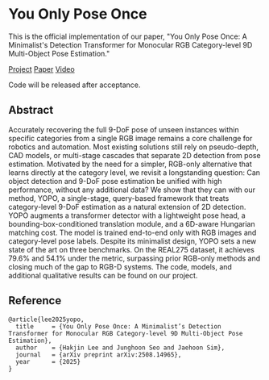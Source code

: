 # You Only Pose Once

This is the official implementation of our paper, "You Only Pose Once: A Minimalist's Detection Transformer for Monocular RGB Category-level 9D Multi-Object Pose Estimation."

[Project](https://mikigom.github.io/YOPO-project-page/) [Paper](https://arxiv.org/abs/2508.14965) [Video](https://youtu.be/8n0QMGGdnHE)

Code will be released after acceptance.

## Abstract
Accurately recovering the full 9-DoF pose of unseen instances within specific categories from a single RGB image remains a core challenge for robotics and automation. Most existing solutions still rely on pseudo-depth, CAD models, or multi-stage cascades that separate 2D detection from pose estimation. Motivated by the need for a simpler, RGB-only alternative that learns directly at the category level, we revisit a longstanding question: Can object detection and 9-DoF pose estimation be unified with high performance, without any additional data? We show that they can with our method, YOPO, a single-stage, query-based framework that treats category-level 9-DoF estimation as a natural extension of 2D detection. YOPO augments a transformer detector with a lightweight pose head, a bounding-box-conditioned translation module, and a 6D-aware Hungarian matching cost. The model is trained end-to-end only with RGB images and category-level pose labels. Despite its minimalist design, YOPO sets a new state of the art on three benchmarks. On the REAL275 dataset, it achieves 79.6%  and 54.1% under the  metric, surpassing prior RGB-only methods and closing much of the gap to RGB-D systems. The code, models, and additional qualitative results can be found on our project.

## Reference
```
@article{lee2025yopo,
  title     = {You Only Pose Once: A Minimalist’s Detection Transformer for Monocular RGB Category-level 9D Multi-Object Pose Estimation},
  author    = {Hakjin Lee and Junghoon Seo and Jaehoon Sim},
  journal   = {arXiv preprint arXiv:2508.14965},
  year      = {2025}
}
```
